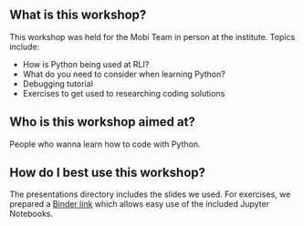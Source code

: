 ## What is this workshop?

This workshop was held for the Mobi Team in person at the institute.
Topics include:
- How is Python being used at RLI?
- What do you need to consider when learning Python?
- Debugging tutorial
- Exercises to get used to researching coding solutions

## Who is this workshop aimed at?

People who wanna learn how to code with Python.

## How do I best use this workshop?

The presentations directory includes the slides we used.
For exercises, we prepared a [Binder link](https://mybinder.org/v2/gh/rl-institut/workshop/learn_python) which allows easy use of the included Jupyter Notebooks.
